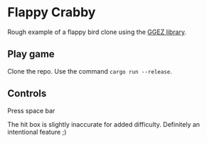 # Flappy Crabby

Rough example of a flappy bird clone using the [GGEZ library](https://ggez.rs/).


## Play game

Clone the repo.
Use the command `cargo run --release`.

## Controls

Press space bar


The hit box is slightly inaccurate for added difficulty. Definitely an intentional feature ;)

